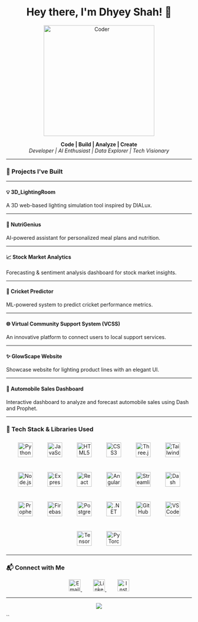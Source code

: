 <h1 align="center">Hey there, I'm Dhyey Shah! 👋</h1>

<p align="center">
  <img src="https://cdn.dribbble.com/users/1162077/screenshots/3848914/programmer.gif" alt="Coder" width="300"/>
</p>

<p align="center">
  <b>Code | Build | Analyze | Create</b><br>
  <i>Developer | AI Enthusiast | Data Explorer | Tech Visionary</i>
</p>

---

### 🚀 Projects I've Built

---

#### 💡 3D_LightingRoom  
A 3D web-based lighting simulation tool inspired by DIALux.

---

#### 🥗 NutriGenius  
AI-powered assistant for personalized meal plans and nutrition.

---

#### 📈 Stock Market Analytics  
Forecasting & sentiment analysis dashboard for stock market insights.

---

#### 🏏 Cricket Predictor  
ML-powered system to predict cricket performance metrics.

---

#### 🌐 Virtual Community Support System (VCSS)  
An innovative platform to connect users to local support services.

---

#### ✨ GlowScape Website  
Showcase website for lighting product lines with an elegant UI.

---

#### 🚗 Automobile Sales Dashboard  
Interactive dashboard to analyze and forecast automobile sales using Dash and Prophet.

---

### 🧰 Tech Stack & Libraries Used

<p align="center" style="display: flex; gap: 20px; flex-wrap: wrap; justify-content: center;">

  <!-- Languages -->
  <a href="https://www.python.org/" target="_blank" rel="noopener noreferrer" style="margin: 10px;">
    <img src="https://cdn.jsdelivr.net/gh/devicons/devicon/icons/python/python-original.svg" alt="Python" width="40" height="40"/>
  </a>
  <a href="https://developer.mozilla.org/en-US/docs/Web/JavaScript" target="_blank" rel="noopener noreferrer" style="margin: 10px;">
    <img src="https://cdn.jsdelivr.net/gh/devicons/devicon/icons/javascript/javascript-original.svg" alt="JavaScript" width="40" height="40"/>
  </a>
  <a href="https://developer.mozilla.org/en-US/docs/Web/HTML" target="_blank" rel="noopener noreferrer" style="margin: 10px;">
    <img src="https://cdn.jsdelivr.net/gh/devicons/devicon/icons/html5/html5-original.svg" alt="HTML5" width="40" height="40"/>
  </a>
  <a href="https://developer.mozilla.org/en-US/docs/Web/CSS" target="_blank" rel="noopener noreferrer" style="margin: 10px;">
    <img src="https://cdn.jsdelivr.net/gh/devicons/devicon/icons/css3/css3-original.svg" alt="CSS3" width="40" height="40"/>
  </a>

  <!-- Frameworks / Libraries -->
  <a href="https://threejs.org/" target="_blank" rel="noopener noreferrer" style="margin: 10px;">
    <img src="https://cdn.jsdelivr.net/gh/devicons/devicon/icons/threejs/threejs-original.svg" alt="Three.js" width="40" height="40"/>
  </a>
  <a href="https://tailwindcss.com/" target="_blank" rel="noopener noreferrer" style="margin: 10px;">
    <img src="https://cdn.jsdelivr.net/gh/devicons/devicon/icons/tailwindcss/tailwindcss-plain.svg" alt="Tailwind CSS" width="40" height="40"/>
  </a>
  <a href="https://nodejs.org/" target="_blank" rel="noopener noreferrer" style="margin: 10px;">
    <img src="https://cdn.jsdelivr.net/gh/devicons/devicon/icons/nodejs/nodejs-original.svg" alt="Node.js" width="40" height="40"/>
  </a>
  <a href="https://expressjs.com/" target="_blank" rel="noopener noreferrer" style="margin: 10px;">
    <img src="https://cdn.jsdelivr.net/gh/devicons/devicon/icons/express/express-original.svg" alt="Express.js" width="40" height="40"/>
  </a>
  <a href="https://reactjs.org/" target="_blank" rel="noopener noreferrer" style="margin: 10px;">
    <img src="https://cdn.jsdelivr.net/gh/devicons/devicon/icons/react/react-original.svg" alt="React" width="40" height="40"/>
  </a>
  <a href="https://angular.io/" target="_blank" rel="noopener noreferrer" style="margin: 10px;">
    <img src="https://cdn.jsdelivr.net/gh/devicons/devicon/icons/angularjs/angularjs-original.svg" alt="Angular" width="40" height="40"/>
  </a>
  <a href="https://streamlit.io/" target="_blank" rel="noopener noreferrer" style="margin: 10px;">
    <img src="https://streamlit.io/images/brand/streamlit-mark-color.svg" alt="Streamlit" width="40" height="40"/>
  </a>
  <a href="https://plotly.com/dash/" target="_blank" rel="noopener noreferrer" style="margin: 10px;">
    <img src="https://raw.githubusercontent.com/plotly/dash-docs/main/images/dash-logo-by-plotly-stripe.png" alt="Dash" width="40" height="40"/>
  </a>
  <a href="https://facebook.github.io/prophet/" target="_blank" rel="noopener noreferrer" style="margin: 10px;">
    <img src="https://upload.wikimedia.org/wikipedia/commons/0/0b/Prophet-logo.svg" alt="Prophet" width="40" height="40"/>
  </a>

  <!-- Platforms / Tools -->
  <a href="https://firebase.google.com/" target="_blank" rel="noopener noreferrer" style="margin: 10px;">
    <img src="https://cdn.jsdelivr.net/gh/devicons/devicon/icons/firebase/firebase-plain.svg" alt="Firebase" width="40" height="40"/>
  </a>
  <a href="https://www.postgresql.org/" target="_blank" rel="noopener noreferrer" style="margin: 10px;">
    <img src="https://cdn.jsdelivr.net/gh/devicons/devicon/icons/postgresql/postgresql-original.svg" alt="PostgreSQL" width="40" height="40"/>
  </a>
  <a href="https://dotnet.microsoft.com/" target="_blank" rel="noopener noreferrer" style="margin: 10px;">
    <img src="https://cdn.jsdelivr.net/gh/devicons/devicon/icons/dot-net/dot-net-original.svg" alt=".NET" width="40" height="40"/>
  </a>
  <a href="https://github.com/" target="_blank" rel="noopener noreferrer" style="margin: 10px;">
    <img src="https://cdn.jsdelivr.net/gh/devicons/devicon/icons/github/github-original.svg" alt="GitHub" width="40" height="40"/>
  </a>
  <a href="https://code.visualstudio.com/" target="_blank" rel="noopener noreferrer" style="margin: 10px;">
    <img src="https://cdn.jsdelivr.net/gh/devicons/devicon/icons/vscode/vscode-original.svg" alt="VS Code" width="40" height="40"/>
  </a>
  <a href="https://www.tensorflow.org/" target="_blank" rel="noopener noreferrer" style="margin: 10px;">
    <img src="https://cdn.jsdelivr.net/gh/devicons/devicon/icons/tensorflow/tensorflow-original.svg" alt="TensorFlow" width="40" height="40"/>
  </a>
  <a href="https://pytorch.org/" target="_blank" rel="noopener noreferrer" style="margin: 10px;">
    <img src="https://cdn.jsdelivr.net/gh/devicons/devicon/icons/pytorch/pytorch-original.svg" alt="PyTorch" width="40" height="40"/>
  </a>
</p>

---

### 📬 Connect with Me

<p align="center">
  <a href="mailto:jrshah2002@gmail.com" target="_blank" rel="noopener noreferrer" style="margin: 0 15px;">
    <img src="https://cdn.jsdelivr.net/npm/simple-icons@v8/icons/gmail.svg" alt="Email" width="32" height="32"/>
  </a>
  <a href="https://www.linkedin.com/in/dhyeyshah" target="_blank" rel="noopener noreferrer" style="margin: 0 15px;">
    <img src="https://cdn.jsdelivr.net/npm/simple-icons@v8/icons/linkedin.svg" alt="LinkedIn" width="32" height="32"/>
  </a>
  <a href="https://instagram.com/dhyey_2503" target="_blank" rel="noopener noreferrer" style="margin: 0 15px;">
    <img src="https://cdn.jsdelivr.net/npm/simple-icons@v8/icons/instagram.svg" alt="Instagram" width="32" height="32"/>
  </a>
</p>

---

<p align="center">
  <img src="https://capsule-render.vercel.app/api?type=waving&color=0:2f80ed,100:56cc9d&height=100&section=footer&text=Thanks%20for%20visiting!&fontColor=ffffff&fontSize=20" />
</p>
``
